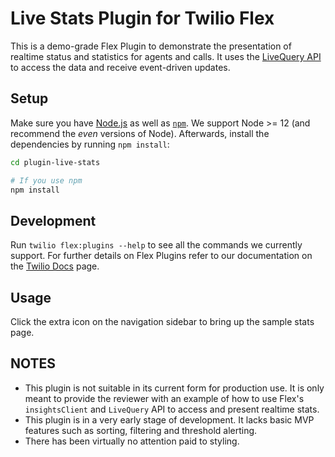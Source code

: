 # Live Stats Plugin for Twilio Flex

This is a demo-grade Flex Plugin to demonstrate the presentation of realtime status and statistics for agents and calls. It uses the [LiveQuery API](https://www.twilio.com/docs/flex/developer/ui/manager#insightsclient) to access the data and receive event-driven updates.

## Setup

Make sure you have [Node.js](https://nodejs.org) as well as [`npm`](https://npmjs.com). We support Node >= 12 (and recommend the _even_ versions of Node). Afterwards, install the dependencies by running `npm install`:

```bash
cd plugin-live-stats

# If you use npm
npm install
```

## Development

Run `twilio flex:plugins --help` to see all the commands we currently support. For further details on Flex Plugins refer to our documentation on the [Twilio Docs](https://www.twilio.com/docs/flex/developer/plugins/cli) page.

## Usage
Click the extra icon on the navigation sidebar to bring up the sample stats page.

## NOTES
- This plugin is not suitable in its current form for production use. It is only meant to provide the reviewer with an example of how to use Flex's `insightsClient` and `LiveQuery` API to access and present realtime stats.
- This plugin is in a very early stage of development. It lacks basic MVP features such as sorting, filtering and threshold alerting.
- There has been virtually no attention paid to styling.
